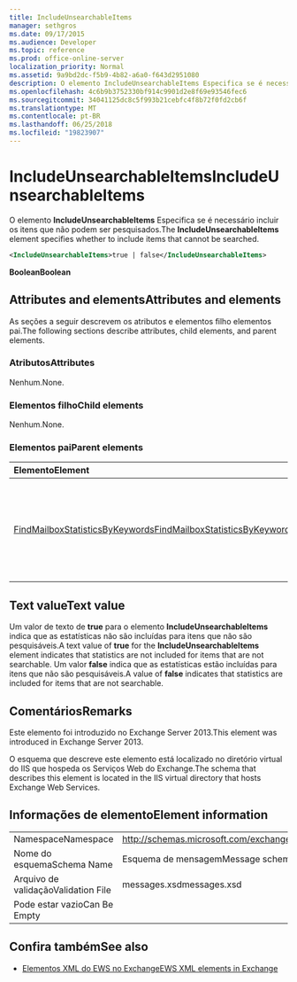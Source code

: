 ```yaml
---
title: IncludeUnsearchableItems
manager: sethgros
ms.date: 09/17/2015
ms.audience: Developer
ms.topic: reference
ms.prod: office-online-server
localization_priority: Normal
ms.assetid: 9a9bd2dc-f5b9-4b82-a6a0-f643d2951080
description: O elemento IncludeUnsearchableItems Especifica se é necessário incluir os itens que não podem ser pesquisados.
ms.openlocfilehash: 4c6b9b3752330bf914c9901d2e8f69e93546fec6
ms.sourcegitcommit: 34041125dc8c5f993b21cebfc4f8b72f0fd2cb6f
ms.translationtype: MT
ms.contentlocale: pt-BR
ms.lasthandoff: 06/25/2018
ms.locfileid: "19823907"
---
```

# <a name="includeunsearchableitems"></a><span data-ttu-id="06ecf-103">IncludeUnsearchableItems</span><span class="sxs-lookup"><span data-stu-id="06ecf-103">IncludeUnsearchableItems</span></span>

<span data-ttu-id="06ecf-104">O elemento **IncludeUnsearchableItems** Especifica se é necessário incluir os itens que não podem ser pesquisados.</span><span class="sxs-lookup"><span data-stu-id="06ecf-104">The **IncludeUnsearchableItems** element specifies whether to include items that cannot be searched.</span></span> 
  
```XML
<IncludeUnsearchableItems>true | false</IncludeUnsearchableItems>
```

 <span data-ttu-id="06ecf-105">**Boolean**</span><span class="sxs-lookup"><span data-stu-id="06ecf-105">**Boolean**</span></span>
## <a name="attributes-and-elements"></a><span data-ttu-id="06ecf-106">Attributes and elements</span><span class="sxs-lookup"><span data-stu-id="06ecf-106">Attributes and elements</span></span>

<span data-ttu-id="06ecf-107">As seções a seguir descrevem os atributos e elementos filho elementos pai.</span><span class="sxs-lookup"><span data-stu-id="06ecf-107">The following sections describe attributes, child elements, and parent elements.</span></span>
  
### <a name="attributes"></a><span data-ttu-id="06ecf-108">Atributos</span><span class="sxs-lookup"><span data-stu-id="06ecf-108">Attributes</span></span>

<span data-ttu-id="06ecf-109">Nenhum.</span><span class="sxs-lookup"><span data-stu-id="06ecf-109">None.</span></span>
  
### <a name="child-elements"></a><span data-ttu-id="06ecf-110">Elementos filho</span><span class="sxs-lookup"><span data-stu-id="06ecf-110">Child elements</span></span>

<span data-ttu-id="06ecf-111">Nenhum.</span><span class="sxs-lookup"><span data-stu-id="06ecf-111">None.</span></span>
  
### <a name="parent-elements"></a><span data-ttu-id="06ecf-112">Elementos pai</span><span class="sxs-lookup"><span data-stu-id="06ecf-112">Parent elements</span></span>

|<span data-ttu-id="06ecf-113">**Elemento**</span><span class="sxs-lookup"><span data-stu-id="06ecf-113">**Element**</span></span>|<span data-ttu-id="06ecf-114">**Descrição**</span><span class="sxs-lookup"><span data-stu-id="06ecf-114">**Description**</span></span>|
|:-----|:-----|
|[<span data-ttu-id="06ecf-115">FindMailboxStatisticsByKeywords</span><span class="sxs-lookup"><span data-stu-id="06ecf-115">FindMailboxStatisticsByKeywords</span></span>](findmailboxstatisticsbykeywords.md) <br/> |<span data-ttu-id="06ecf-116">Especifica uma solicitação para pesquisar por palavra-chave estatísticas de caixa de correio.</span><span class="sxs-lookup"><span data-stu-id="06ecf-116">Specifies a request to search for mailbox statistics by keyword.</span></span>  <br/> |
   
## <a name="text-value"></a><span data-ttu-id="06ecf-117">Text value</span><span class="sxs-lookup"><span data-stu-id="06ecf-117">Text value</span></span>

<span data-ttu-id="06ecf-118">Um valor de texto de **true** para o elemento **IncludeUnsearchableItems** indica que as estatísticas não são incluídas para itens que não são pesquisáveis.</span><span class="sxs-lookup"><span data-stu-id="06ecf-118">A text value of **true** for the **IncludeUnsearchableItems** element indicates that statistics are not included for items that are not searchable.</span></span> <span data-ttu-id="06ecf-119">Um valor **false** indica que as estatísticas estão incluídas para itens que não são pesquisáveis.</span><span class="sxs-lookup"><span data-stu-id="06ecf-119">A value of **false** indicates that statistics are included for items that are not searchable.</span></span> 
  
## <a name="remarks"></a><span data-ttu-id="06ecf-120">Comentários</span><span class="sxs-lookup"><span data-stu-id="06ecf-120">Remarks</span></span>

<span data-ttu-id="06ecf-121">Este elemento foi introduzido no Exchange Server 2013.</span><span class="sxs-lookup"><span data-stu-id="06ecf-121">This element was introduced in Exchange Server 2013.</span></span>
  
<span data-ttu-id="06ecf-122">O esquema que descreve este elemento está localizado no diretório virtual do IIS que hospeda os Serviços Web do Exchange.</span><span class="sxs-lookup"><span data-stu-id="06ecf-122">The schema that describes this element is located in the IIS virtual directory that hosts Exchange Web Services.</span></span>
  
## <a name="element-information"></a><span data-ttu-id="06ecf-123">Informações de elemento</span><span class="sxs-lookup"><span data-stu-id="06ecf-123">Element information</span></span>

|||
|:-----|:-----|
|<span data-ttu-id="06ecf-124">Namespace</span><span class="sxs-lookup"><span data-stu-id="06ecf-124">Namespace</span></span>  <br/> |http://schemas.microsoft.com/exchange/services/2006/messages  <br/> |
|<span data-ttu-id="06ecf-125">Nome do esquema</span><span class="sxs-lookup"><span data-stu-id="06ecf-125">Schema Name</span></span>  <br/> |<span data-ttu-id="06ecf-126">Esquema de mensagem</span><span class="sxs-lookup"><span data-stu-id="06ecf-126">Message schema</span></span>  <br/> |
|<span data-ttu-id="06ecf-127">Arquivo de validação</span><span class="sxs-lookup"><span data-stu-id="06ecf-127">Validation File</span></span>  <br/> |<span data-ttu-id="06ecf-128">messages.xsd</span><span class="sxs-lookup"><span data-stu-id="06ecf-128">messages.xsd</span></span>  <br/> |
|<span data-ttu-id="06ecf-129">Pode estar vazio</span><span class="sxs-lookup"><span data-stu-id="06ecf-129">Can Be Empty</span></span>  <br/> ||
   
## <a name="see-also"></a><span data-ttu-id="06ecf-130">Confira também</span><span class="sxs-lookup"><span data-stu-id="06ecf-130">See also</span></span>



- [<span data-ttu-id="06ecf-131">Elementos XML do EWS no Exchange</span><span class="sxs-lookup"><span data-stu-id="06ecf-131">EWS XML elements in Exchange</span></span>](ews-xml-elements-in-exchange.md)

